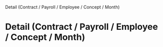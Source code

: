 
Detail (Contract / Payroll / Employee / Concept / Month)
# Detail (Contract / Payroll / Employee / Concept / Month)


